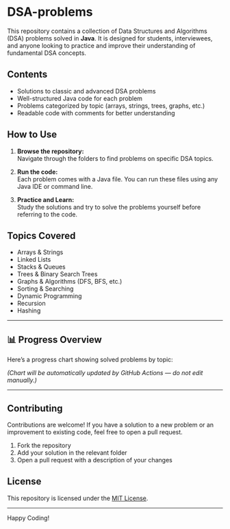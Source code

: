 # DSA-problems

This repository contains a collection of Data Structures and Algorithms (DSA) problems solved in **Java**. It is designed for students, interviewees, and anyone looking to practice and improve their understanding of fundamental DSA concepts.

## Contents

- Solutions to classic and advanced DSA problems
- Well-structured Java code for each problem
- Problems categorized by topic (arrays, strings, trees, graphs, etc.)
- Readable code with comments for better understanding

## How to Use

1. **Browse the repository:**  
   Navigate through the folders to find problems on specific DSA topics.

2. **Run the code:**  
   Each problem comes with a Java file. You can run these files using any Java IDE or command line.

3. **Practice and Learn:**  
   Study the solutions and try to solve the problems yourself before referring to the code.

## Topics Covered

- Arrays & Strings
- Linked Lists
- Stacks & Queues
- Trees & Binary Search Trees
- Graphs & Algorithms (DFS, BFS, etc.)
- Sorting & Searching
- Dynamic Programming
- Recursion
- Hashing

---

## 📊 Progress Overview  

Here’s a progress chart showing solved problems by topic:  

<!--chart-start-->
*(Chart will be automatically updated by GitHub Actions — do not edit manually.)*
<!--chart-end-->

---

## Contributing

Contributions are welcome! If you have a solution to a new problem or an improvement to existing code, feel free to open a pull request.

1. Fork the repository
2. Add your solution in the relevant folder
3. Open a pull request with a description of your changes

## License

This repository is licensed under the [MIT License](LICENSE).

---

Happy Coding!
